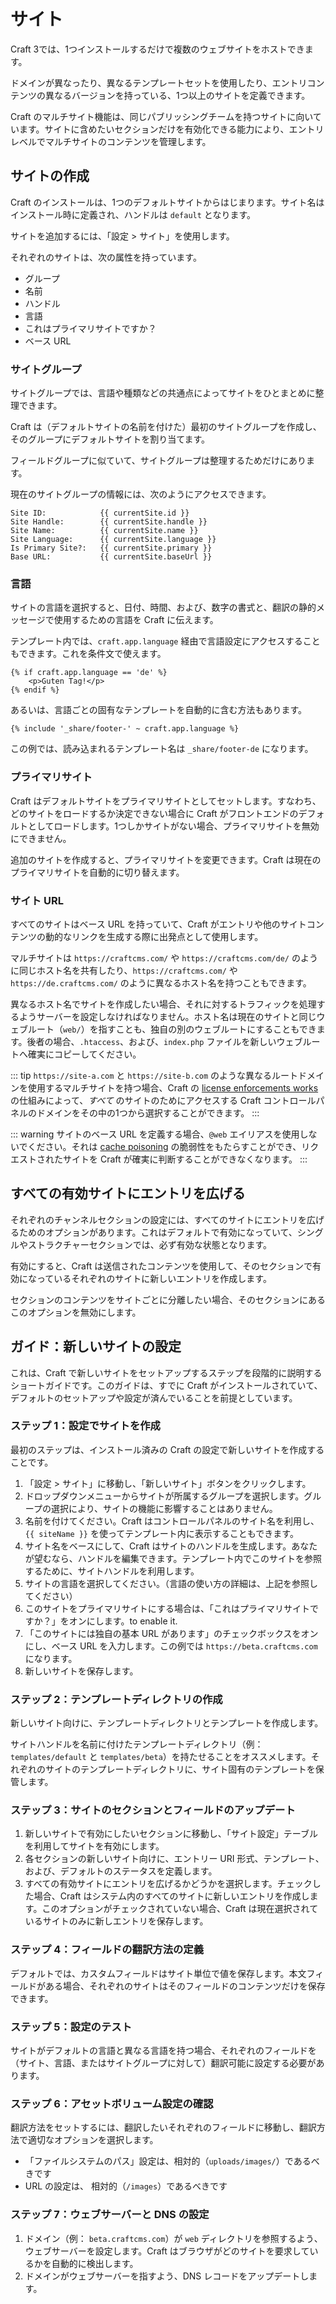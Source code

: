 # サイト

Craft 3では、1つインストールするだけで複数のウェブサイトをホストできます。

ドメインが異なったり、異なるテンプレートセットを使用したり、エントリコンテンツの異なるバージョンを持っている、1つ以上のサイトを定義できます。

Craft のマルチサイト機能は、同じパブリッシングチームを持つサイトに向いています。サイトに含めたいセクションだけを有効化できる能力により、エントリレベルでマルチサイトのコンテンツを管理します。

## サイトの作成

Craft のインストールは、1つのデフォルトサイトからはじまります。サイト名はインストール時に定義され、ハンドルは `default` となります。

サイトを追加するには、「設定 > サイト」を使用します。

それぞれのサイトは、次の属性を持っています。

* グループ
* 名前
* ハンドル
* 言語
* これはプライマリサイトですか？
* ベース URL


### サイトグループ

サイトグループでは、言語や種類などの共通点によってサイトをひとまとめに整理できます。

Craft は（デフォルトサイトの名前を付けた）最初のサイトグループを作成し、そのグループにデフォルトサイトを割り当てます。

フィールドグループに似ていて、サイトグループは整理するためだけにあります。

現在のサイトグループの情報には、次のようにアクセスできます。

```twig
Site ID:            {{ currentSite.id }}
Site Handle:        {{ currentSite.handle }}
Site Name:          {{ currentSite.name }}
Site Language:      {{ currentSite.language }}
Is Primary Site?:   {{ currentSite.primary }}
Base URL:           {{ currentSite.baseUrl }}
```


### 言語

サイトの言語を選択すると、日付、時間、および、数字の書式と、翻訳の静的メッセージで使用するための言語を Craft に伝えます。

テンプレート内では、`craft.app.language` 経由で言語設定にアクセスすることもできます。これを条件文で使えます。

```twig
{% if craft.app.language == 'de' %}
    <p>Guten Tag!</p>
{% endif %}
```

あるいは、言語ごとの固有なテンプレートを自動的に含む方法もあります。

```twig
{% include '_share/footer-' ~ craft.app.language %}
```

この例では、読み込まれるテンプレート名は `_share/footer-de` になります。


### プライマリサイト

Craft はデフォルトサイトをプライマリサイトとしてセットします。すなわち、どのサイトをロードするか決定できない場合に Craft がフロントエンドのデフォルトとしてロードします。1つしかサイトがない場合、プライマリサイトを無効にできません。

追加のサイトを作成すると、プライマリサイトを変更できます。Craft は現在のプライマリサイトを自動的に切り替えます。

### サイト URL

すべてのサイトはベース URL を持っていて、Craft がエントリや他のサイトコンテンツの動的なリンクを生成する際に出発点として使用します。

マルチサイトは `https://craftcms.com/` や `https://craftcms.com/de/` のように同じホスト名を共有したり、`https://craftcms.com/` や `https://de.craftcms.com/` のように異なるホスト名を持つこともできます。

異なるホスト名でサイトを作成したい場合、それに対するトラフィックを処理するようサーバーを設定しなければなりません。ホスト名は現在のサイトと同じウェブルート（`web/`）を指すことも、独自の別のウェブルートにすることもできます。後者の場合、`.htaccess`、および、`index.php` ファイルを新しいウェブルートへ確実にコピーしてください。

::: tip
`https://site-a.com` と `https://site-b.com` のような異なるルートドメインを使用するマルチサイトを持つ場合、Craft の [license enforcements works](https://craftcms.com/support/license-enforcement) の仕組みによって、_すべて_ のサイトのためにアクセスする Craft コントロールパネルのドメインをその中の1つから選択することができます。
:::

::: warning
サイトのベース URL を定義する場合、`@web` エイリアスを使用しないでください。それは [cache poisoning](https://www.owasp.org/index.php/Cache_Poisoning) の脆弱性をもたらすことができ、リクエストされたサイトを Craft が確実に判断することができなくなります。
:::

## すべての有効サイトにエントリを広げる

それぞれのチャンネルセクションの設定には、すべてのサイトにエントリを広げるためのオプションがあります。これはデフォルトで有効になっていて、シングルやストラクチャーセクションでは、必ず有効な状態となります。

有効にすると、Craft は送信されたコンテンツを使用して、そのセクションで有効になっているそれぞれのサイトに新しいエントリを作成します。

セクションのコンテンツをサイトごとに分離したい場合、そのセクションにあるこのオプションを無効にします。

## ガイド：新しいサイトの設定

これは、Craft で新しいサイトをセットアップするステップを段階的に説明するショートガイドです。このガイドは、すでに Craft がインストールされていて、デフォルトのセットアップや設定が済んでいることを前提としています。

### ステップ 1：設定でサイトを作成

最初のステップは、インストール済みの Craft の設定で新しいサイトを作成することです。

1. 「設定 > サイト」に移動し、「新しいサイト」ボタンをクリックします。
2. ドロップダウンメニューからサイトが所属するグループを選択します。グループの選択により、サイトの機能に影響することはありません。
3. 名前を付けてください。Craft はコントロールパネルのサイト名を利用し、`{{ siteName }}` を使ってテンプレート内に表示することもできます。
4. サイト名をベースにして、Craft はサイトのハンドルを生成します。あなたが望むなら、ハンドルを編集できます。テンプレート内でこのサイトを参照するために、サイトハンドルを利用します。
5. サイトの言語を選択してください。（言語の使い方の詳細は、上記を参照してください）
6. このサイトをプライマリサイトにする場合は、「これはプライマリサイトですか？」をオンにします。to enable it.
7. 「このサイトには独自の基本 URL があります」のチェックボックスをオンにし、ベース URL を入力します。この例では `https://beta.craftcms.com` になります。
8. 新しいサイトを保存します。

### ステップ 2：テンプレートディレクトリの作成

新しいサイト向けに、テンプレートディレクトリとテンプレートを作成します。

サイトハンドルを名前に付けたテンプレートディレクトリ（例： `templates/default` と `templates/beta`）を持たせることをオススメします。それぞれのサイトのテンプレートディレクトリに、サイト固有のテンプレートを保管します。

### ステップ 3：サイトのセクションとフィールドのアップデート

1. 新しいサイトで有効にしたいセクションに移動し、「サイト設定」テーブルを利用してサイトを有効にします。
2. 各セクションの新しいサイト向けに、エントリー URI 形式、テンプレート、および、デフォルトのステータスを定義します。
3. すべての有効サイトにエントリを広げるかどうかを選択します。チェックした場合、Craft はシステム内のすべてのサイトに新しいエントリを作成します。このオプションがチェックされていない場合、Craft は現在選択されているサイトのみに新しエントリを保存します。

### ステップ 4：フィールドの翻訳方法の定義

デフォルトでは、カスタムフィールドはサイト単位で値を保存します。本文フィールドがある場合、それぞれのサイトはそのフィールドのコンテンツだけを保存できます。

### ステップ 5：設定のテスト

サイトがデフォルトの言語と異なる言語を持つ場合、それぞれのフィールドを（サイト、言語、またはサイトグループに対して）翻訳可能に設定する必要があります。

### ステップ 6：アセットボリューム設定の確認

翻訳方法をセットするには、翻訳したいそれぞれのフィールドに移動し、翻訳方法で適切なオプションを選択します。

* 「ファイルシステムのパス」設定は、相対的（`uploads/images/`）であるべきです
* URL の設定は、 相対的（`/images`）であるべきです

### ステップ 7：ウェブサーバーと DNS の設定

1. ドメイン（例： `beta.craftcms.com`）が `web` ディレクトリを参照するよう、ウェブサーバーを設定します。Craft はブラウザがどのサイトを要求しているかを自動的に検出します。
2. ドメインがウェブサーバーを指すよう、DNS レコードをアップデートします。
